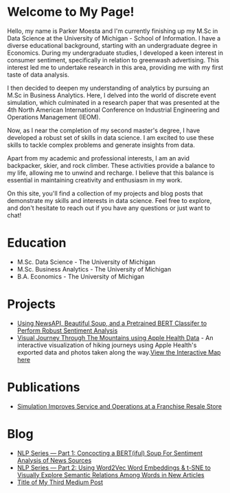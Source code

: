# Welcome to My Page!

Hello, my name is Parker Moesta and I'm currently finishing up my M.Sc in Data Science at the University of Michigan - School of Information. I have a diverse educational background, starting with an undergraduate degree in Economics. During my undergraduate studies, I developed a keen interest in consumer sentiment, specifically in relation to greenwash advertising. This interest led me to undertake research in this area, providing me with my first taste of data analysis.

I then decided to deepen my understanding of analytics by pursuing an M.Sc in Business Analytics. Here, I delved into the world of discrete event simulation, which culminated in a research paper that was presented at the 4th North American International Conference on Industrial Engineering and Operations Management (IEOM).

Now, as I near the completion of my second master's degree, I have developed a robust set of skills in data science. I am excited to use these skills to tackle complex problems and generate insights from data.

Apart from my academic and professional interests, I am an avid backpacker, skier, and rock climber. These activities provide a balance to my life, allowing me to unwind and recharge. I believe that this balance is essential in maintaining creativity and enthusiasm in my work.

On this site, you'll find a collection of my projects and blog posts that demonstrate my skills and interests in data science. Feel free to explore, and don't hesitate to reach out if you have any questions or just want to chat!

# Education

* M.Sc. Data Science - The University of Michigan
* M.Sc. Business Analytics - The University of Michigan
* B.A. Economics - The University of Michigan

# Projects
* [Using NewsAPI, Beautiful Soup, and a Pretrained BERT Classifer to Perform Robust Sentiment Analysis](https://github.com/DimensionDweller/news_sentiment_analysis_viz)
* [Visual Journey Through The Mountains using Apple Health Data](https://github.com/DimensionDweller/visual_journey_through_the_mountains) - An interactive visualization of hiking journeys using Apple Health's exported data and photos taken along the way.[View the Interactive Map here](https://gist.github.com/DimensionDweller/a42e8141160d929ed09aa819f7172fe8)

# Publications

* [Simulation Improves Service and Operations at a Franchise Resale Store](https://www.researchgate.net/publication/355938481_Simulation_Improves_Service_and_Operations_at_a_Franchise_Resale_Store)


# Blog

- [NLP Series — Part 1: Concocting a BERT(iful) Soup For Sentiment Analysis of News Sources](https://medium.com/@parkermo_86729/concocting-a-bert-soup-for-sentiment-analysis-of-news-sources-1de0ab64d1ff)
- [NLP Series — Part 2: Using Word2Vec Word Embeddings & t-SNE to Visually Explore Semantic Relations Among Words in New Articles](https://medium.com/@parkermo_86729/nlp-series-part-2-using-word2vec-word-embeddings-to-explore-semantic-relations-among-new-sources-d91a1371fd08)
- [Title of My Third Medium Post](https://medium.com/@username/third-post)
